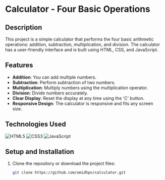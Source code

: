# Calculator - Four Basic Operations

## Description

This project is a simple calculator that performs the four basic arithmetic operations: addition, subtraction, multiplication, and division. The calculator has a user-friendly interface and is built using HTML, CSS, and JavaScript.

## Features

- **Addition**: You can add multiple numbers.
- **Subtraction**: Perform subtraction of two numbers.
- **Multiplication**: Multiply numbers using the multiplication operator.
- **Division**: Divide numbers accurately.
- **Clear Display**: Reset the display at any time using the 'C' button.
- **Responsive Design**: The calculator is responsive and fits any screen size.

## Technologies Used

![HTML5](https://img.shields.io/badge/HTML5-E34F26?style=flat-square&logo=html5&logoColor=white)
![CSS3](https://img.shields.io/badge/CSS3-1572B6?style=flat-square&logo=css3&logoColor=white)
![JavaScript](https://img.shields.io/badge/JavaScript-F7DF1E?style=flat-square&logo=javascript&logoColor=black)

## Setup and Installation

1. Clone the repository or download the project files:
   ```bash
   git clone https://github.com/omidhpn/calculator.git
